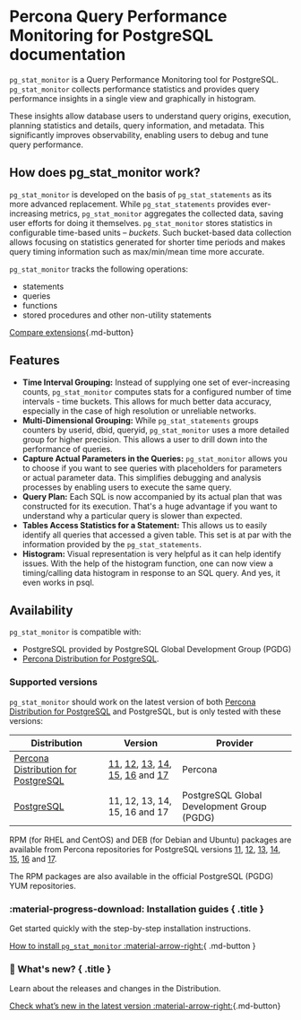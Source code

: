 # Percona Query Performance Monitoring for PostgreSQL documentation

`pg_stat_monitor` is a Query Performance Monitoring tool for PostgreSQL. `pg_stat_monitor` collects performance statistics and provides query performance insights in a single view and graphically in histogram.

These insights allow database users to understand query origins, execution, planning statistics and details, query information, and metadata. This significantly improves observability, enabling users to debug and tune query performance.

## How does pg_stat_monitor work?

`pg_stat_monitor` is developed on the basis of `pg_stat_statements` as its more advanced replacement. While `pg_stat_statements` provides ever-increasing metrics, `pg_stat_monitor` aggregates the collected data, saving user efforts for doing it themselves. `pg_stat_monitor`  stores statistics in configurable time-based units – _buckets_. Such bucket-based data collection allows focusing on statistics generated for shorter time periods and makes query timing information such as max/min/mean time more accurate.

`pg_stat_monitor` tracks the following operations:

* statements
* queries
* functions
* stored procedures and other non-utility statements

[Compare extensions](comparison.md){.md-button}

## Features

* **Time Interval Grouping:** Instead of supplying one set of ever-increasing counts, `pg_stat_monitor` computes stats for a configured number of time intervals - time buckets. This allows for much better data accuracy, especially in the case of high resolution or unreliable networks.
* **Multi-Dimensional Grouping:** While `pg_stat_statements` groups counters by userid, dbid, queryid,  `pg_stat_monitor` uses a more detailed group for higher precision. This allows a user to drill down into the performance of queries.
* **Capture Actual Parameters in the Queries:** `pg_stat_monitor` allows you to choose if you want to see queries with placeholders for parameters or actual parameter data. This simplifies debugging and analysis processes by enabling users to execute the same query.
* **Query Plan:** Each SQL is now accompanied by its actual plan that was constructed for its execution. That's a huge advantage if you want to understand why a particular query is slower than expected.
* **Tables Access Statistics for a Statement:** This allows us to easily identify all queries that accessed a given table. This set is at par with the information provided by the `pg_stat_statements`.
* **Histogram:** Visual representation is very helpful as it can help identify issues. With the help of the histogram function, one can now view a timing/calling data histogram in response to an SQL query. And yes, it even works in psql.

## Availability

`pg_stat_monitor` is compatible with:

* PostgreSQL provided by PostgreSQL Global Development Group (PGDG)
* [Percona Distribution for PostgreSQL](https://www.percona.com/software/postgresql-distribution).

### Supported versions

`pg_stat_monitor` should work on the latest version of both [Percona Distribution for PostgreSQL](https://www.percona.com/software/postgresql-distribution) and PostgreSQL, but is only tested with these versions:

| **Distribution** | **Version**     | **Provider** |
| ---------------- | --------------- | ------------ |
|[Percona Distribution for PostgreSQL](https://www.percona.com/software/postgresql-distribution)| [11](https://www.percona.com/downloads/percona-postgresql-11/LATEST/), [12](https://www.percona.com/downloads/postgresql-distribution-12/LATEST/), [13](https://www.percona.com/downloads/postgresql-distribution-13/LATEST/), [14](https://www.percona.com/downloads/postgresql-distribution-14/LATEST/), [15](https://www.percona.com/downloads/postgresql-distribution-15/LATEST/), [16](https://www.percona.com/downloads/postgresql-distribution-16/LATEST/) and [17](https://www.percona.com/downloads/postgresql-distribution-17/LATEST/)| Percona|
| [PostgreSQL](https://www.postgresql.org/download/)       | 11, 12, 13, 14, 15, 16 and 17 | PostgreSQL Global Development Group (PGDG) |

RPM (for RHEL and CentOS) and DEB (for Debian and Ubuntu) packages are available from Percona repositories for PostgreSQL versions [11](https://www.percona.com/downloads/percona-postgresql-11/LATEST/), [12](https://www.percona.com/downloads/postgresql-distribution-12/LATEST/), [13](https://www.percona.com/downloads/postgresql-distribution-13/LATEST/), [14](https://www.percona.com/downloads/postgresql-distribution-14/LATEST/), [15](https://www.percona.com/downloads/postgresql-distribution-15/LATEST/), [16](https://www.percona.com/downloads/postgresql-distribution-16/LATEST/) and [17](https://www.percona.com/downloads/postgresql-distribution-17/LATEST/).

The RPM packages are also available in the official PostgreSQL (PGDG) YUM repositories.

<div data-grid markdown><div data-banner markdown>

### :material-progress-download: Installation guides { .title }

Get started quickly with the step-by-step installation instructions.

[How to install `pg_stat_monitor` :material-arrow-right:](install.md){ .md-button }

</div><div data-banner markdown>

### :loudspeaker: What's new? { .title }

Learn about the releases and changes in the Distribution.

[Check what’s new in the latest version :material-arrow-right:](release-notes/{{release}}.md){.md-button}

</div></div>
